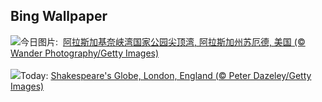 ## Bing Wallpaper
![](https://www.bing.com/th?id=OHR.KenaiSpires_ZH-CN3045699778_UHD.jpg&w=1000)今日图片: &nbsp;[阿拉斯加基奈峡湾国家公园尖顶湾, 阿拉斯加州苏厄德, 美国 (© Wander Photography/Getty Images)](https://www.bing.com/th?id=OHR.KenaiSpires_ZH-CN3045699778_UHD.jpg)
<br><br/>
![](https://www.bing.com/th?id=OHR.GlobeTheatre_EN-US3262022178_UHD.jpg&w=1000)Today: [Shakespeare's Globe, London, England (© Peter Dazeley/Getty Images)](https://www.bing.com/th?id=OHR.GlobeTheatre_EN-US3262022178_UHD.jpg)
<br><br/>
